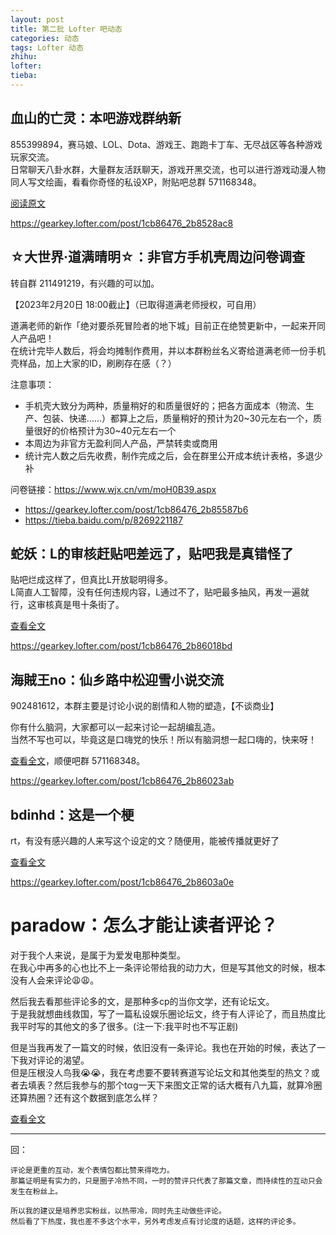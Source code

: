 ```yaml
---
layout: post
title: 第二批 Lofter 吧动态
categories: 动态
tags: Lofter 动态
zhihu: 
lofter: 
tieba: 
---
```


## 血山的亡灵：本吧游戏群纳新

855399894，赛马娘、LOL、Dota、游戏王、跑跑卡丁车、无尽战区等各种游戏玩家交流。  
日常聊天八卦水群，大量群友活跃聊天，游戏开黑交流，也可以进行游戏动漫人物同人写文绘画，看看你奇怪的私设XP，附贴吧总群 571168348。

[阅读原文](https://tieba.baidu.com/p/8266139685)

https://gearkey.lofter.com/post/1cb86476_2b8528ac8

## ☆大世界·道满晴明☆：非官方手机壳周边问卷调查

转自群 211491219，有兴趣的可以加。

【2023年2月20日 18:00截止】（已取得道满老师授权，可自用）

道满老师的新作「绝对要杀死冒险者的地下城」目前正在绝赞更新中，一起来开同人产品吧！  
在统计完毕人数后，将会均摊制作费用，并以本群粉丝名义寄给道满老师一份手机壳样品，加上大家的ID，刷刷存在感（？）

注意事项：

+ 手机壳大致分为两种，质量稍好的和质量很好的；把各方面成本（物流、生产、包装、快递……）都算上之后，质量稍好的预计为20~30元左右一个，质量很好的价格预计为30~40元左右一个
+ 本周边为非官方无盈利同人产品，严禁转卖或商用
+ 统计完人数之后先收费，制作完成之后，会在群里公开成本统计表格，多退少补

问卷链接：https://www.wjx.cn/vm/moH0B39.aspx

+ https://gearkey.lofter.com/post/1cb86476_2b85587b6  
+ https://tieba.baidu.com/p/8269221187

## 蛇妖：L的审核赶贴吧差远了，贴吧我是真错怪了

贴吧烂成这样了，但真比L开放聪明得多。  
L简直人工智障，没有任何违规内容，L通过不了，贴吧最多抽风，再发一遍就行，这审核真是甩十条街了。

[查看全文](https://tieba.baidu.com/p/8274223574)

https://gearkey.lofter.com/post/1cb86476_2b86018bd

## 海賊王no：仙乡路中松迎雪小说交流

902481612，本群主要是讨论小说的剧情和人物的塑造，【不谈商业】

你有什么脑洞，大家都可以一起来讨论一起胡编乱造。  
当然不写也可以，毕竟这是口嗨党的快乐！所以有脑洞想一起口嗨的，快来呀！

[查看全文](https://tieba.baidu.com/p/8275085959)，顺便吧群 571168348。

https://gearkey.lofter.com/post/1cb86476_2b86023ab

## bdinhd：这是一个梗

rt，有没有感兴趣的人来写这个设定的文？随便用，能被传播就更好了

[查看全文](https://tieba.baidu.com/p/8275474590)

https://gearkey.lofter.com/post/1cb86476_2b8603a0e

# paradow：怎么才能让读者评论？

对于我个人来说，是属于为爱发电那种类型。  
在我心中再多的心也比不上一条评论带给我的动力大，但是写其他文的时候，根本没有人会来评论😩😩。

然后我去看那些评论多的文，是那种多cp的当你文学，还有论坛文。  
于是我就想曲线救国，写了一篇私设娱乐圈论坛文，终于有人评论了，而且热度比我平时写的其他文的多了很多。(注一下:我平时也不写正剧)

但是当我再发了一篇文的时候，依旧没有一条评论。我也在开始的时候，表达了一下我对评论的渴望。  
但是压根没人鸟我😭😭，我在考虑要不要转赛道写论坛文和其他类型的热文？或者去填表？然后我参与的那个tαg一天下来图文正常的话大概有八九篇，就算冷圈还算热圈？还有这个数据到底怎么样？

[查看全文](https://tieba.baidu.com/p/8280155789)

---

回：

```
评论是更重的互动，发个表情包都比赞来得吃力。
那篇证明是有实力的，只是圈子冷热不同，一时的赞评只代表了那篇文章，而持续性的互动只会发生在粉丝上。

所以我的建议是培养忠实粉丝，以热带冷，同时先主动做些评论。
然后看了下热度，我也差不多这个水平，另外考虑发点有讨论度的话题，这样的评论多。
```
